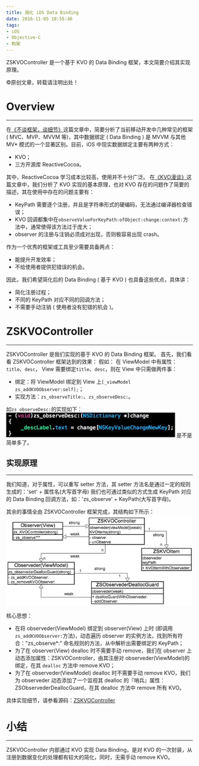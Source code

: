 ```yaml
---
title: 简化 iOS Data Binding
date: 2016-11-05 18:55:46
tags:
- iOS
- Objective-C
- 构架
---
```

ZSKVOController 是一个基于 KVO 的 Data Binding 框架，本文简要介绍其实现原理。
<!--more-->
©原创文章，转载请注明出处！

# Overview
________________________________
在[《不谈框架，谈细节》](https://zxfcumtcs.github.io/2016/07/20/MobileArchitecture/)这篇文章中，简要分析了当前移动开发中几种常见的框架 ( MVC、MVP、MVVM 等)，其中数据绑定 ( Data Binding ) 是 MVVM 与其他 MV* 模式的一个显著区别。目前，iOS 中现实数据绑定主要有两种方式：
+ KVO；
+ 三方开源库 ReactiveCocoa。

其中，ReactiveCocoa 学习成本比较高，使用并不十分广泛。
在[《KVO漫谈》](https://zxfcumtcs.github.io/2015/09/18/KVO/)这篇文章中，我们分析了 KVO 实现的基本原理，也对 KVO 存在的问题作了简要的描述，其在使用中存在的问题主要有：
+ KeyPath 需要逐个注册，并且是字符串形式的硬编码，无法通过编译器检查错误；
+ KVO 回调都集中在`observeValueForKeyPath:ofObject:change:context:`方法中，通常使得该方法过于庞大；
+ observer 的注册与注销必须成对出现，否则极容易出现 crash。

作为一个优秀的框架或工具至少需要具备两点：
+ 能提升开发效率；
+ 不给使用者提供犯错误的机会。

因此，我们希望简化后的 Data Binding ( 基于 KVO ) 也具备这些优点，具体讲：
+ 简化注册过程；
+ 不同的 KeyPath 对应不同的回调方法；
+ 不需要手动注销 ( 使用者没有犯错的机会 )。

# ZSKVOController
__________________________________
ZSKVOController 是我们实现的基于 KVO 的 Data Binding 框架。
首先，我们看看 ZSKVOController 框架达到的效果：
假如：
在 ViewModel 中有属性：`title`、`desc`，
View 需要绑定`title`、`desc`，则在 View 中只需做两件事：
+ 绑定：将 ViewModel 绑定到 View 上`[_viewModel zs_addKVOObserver:self];`；
+ 实现方法：`zs_observeTitle:`、`zs_observeDesc:`。

如`zs_observeDesc:`的实现如下：
![](/img/zs_observeDesc.jpg)
是不是简单多了。

## 实现原理
___________________________________
我们知道，对于属性，可以重写 setter 方法，其 setter 方法名是通过一定的规则生成的：'set' + 属性名(大写首字母)
我们也可通过类似的方式生成 KeyPath 对应的 Data Binding 回调方法，如：'zs_observe' + KeyPath(大写首字母)。

其余的事情全由 ZSKVOController 框架完成，其结构如下所示：
![](/img/ZSKVOController.png)

核心思想：
+ 在将 observeder(ViewModel) 绑定到 observer(View) 上时 (即调用`zs_addKVOObserver:`方法)，动态遍历 observer 的实例方法，找到所有符合："zs_observe*:" 命名规则的方法，从中解析出需要绑定的 KeyPath；
+ 为了在 observer(View) dealloc 时不需要手动 remove，我们在 observer 上动态添加属性：ZSKVOController，由其注册对 observeder(ViewModel)的绑定，在其 `dealloc` 方法中 remove KVO；
+ 为了在 observeder(ViewModel) dealloc 时不需要手动 remove KVO，我们为 observeder 动态添加了一个监视其 dealloc 的『哨兵』属性：ZSObservederDeallocGuard，在其 dealloc 方法中 remove 所有 KVO。

具体实现细节，请参看源码：[ZSKVOController](https://github.com/zxfcumtcs/ZSKVOController)

# 小结
____________________________________
ZSKVOController 内部通过 KVO 实现 Data Binding，是对 KVO 的一次封装，从注册到数据变化的处理都有较大的简化，同时，无需手动 remove KVO。